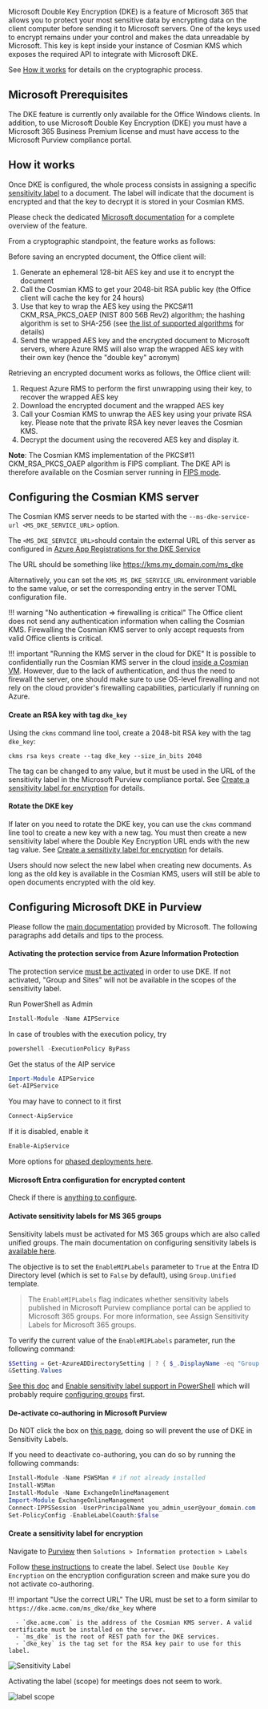 Microsoft Double Key Encryption (DKE) is a feature of Microsoft 365 that allows you to protect your most sensitive
data by encrypting data on the client computer before sending it to Microsoft servers.
One of the keys used to encrypt remains under your control and makes the data unreadable by Microsoft. This key is kept
inside your instance of Cosmian KMS which exposes the required API to integrate with Microsoft DKE.

See [How it works](#how-it-works) for details on the cryptographic process.

## Microsoft Prerequisites

The DKE feature is currently only available for the Office Windows clients. In addition, to use Microsoft
Double Key Encryption (DKE) you must have a Microsoft 365 Business Premium license and must have access to the Microsoft
Purview compliance portal.

## How it works

Once DKE is configured, the whole process consists in assigning a
specific [sensitivity label](https://learn.microsoft.com/en-gb/purview/create-sensitivity-labels#create-and-configure-sensitivity-labels)
to a document. The label will indicate that the document is encrypted and that the key to decrypt it is stored in your
Cosmian KMS.

Please check the dedicated [Microsoft documentation](https://learn.microsoft.com/en-us/purview/double-key-encryption)
for a complete overview of the feature.

From a cryptographic standpoint, the feature works as follows:

Before saving an encrypted document, the Office client will:

1. Generate an ephemeral 128-bit AES key and use it to encrypt the document
2. Call the Cosmian KMS to get your 2048-bit RSA public key (the Office client will cache the key for 24 hours)
3. Use that key to wrap the AES key using the PKCS#11 CKM_RSA_PKCS_OAEP (NIST 800 56B Rev2) algorithm; the hashing
   algorithm is set to SHA-256 (see [the list of supported algorithms](../algorithms.md) for details)
4. Send the wrapped AES key and the encrypted document to Microsoft servers, where Azure RMS will also wrap the
   wrapped AES key with their own key (hence the "double key" acronym)

Retrieving an encrypted document works as follows, the Office client will:

1. Request Azure RMS to perform the first unwrapping using their key, to recover the wrapped AES key
2. Download the encrypted document and the wrapped AES key
3. Call your Cosmian KMS to unwrap the AES key using your private RSA key. Please note
   that the private RSA key never leaves the Cosmian KMS.
4. Decrypt the document using the recovered AES key and display it.

**Note**: The Cosmian KMS implementation of the PKCS#11 CKM_RSA_PKCS_OAEP algorithm is FIPS compliant. The DKE
API is therefore available on the Cosmian server running in [FIPS mode](../fips.md).

## Configuring the Cosmian KMS server

The Cosmian KMS server needs to be started with the `--ms-dke-service-url <MS_DKE_SERVICE_URL>` option.

The `<MS_DKE_SERVICE_URL>`should contain the external URL of this server as configured in [Azure App Registrations
for the DKE Service](https://learn.microsoft.com/en-us/purview/double-key-encryption-setup#register-your-key-store)

The URL should be something like <https://kms.my_domain.com/ms_dke>

Alternatively, you can set the `KMS_MS_DKE_SERVICE_URL` environment variable to the same value, or set the
corresponding entry in the server TOML configuration file.

!!! warning "No authentication => firewalling is critical"
      The Office client does not send any authentication information when calling the Cosmian KMS. Firewalling the
      Cosmian KMS server to only accept requests from valid Office clients is critical.

!!! important "Running the KMS server in the cloud for DKE"
      It is possible to confidentially run the Cosmian KMS server in the cloud [inside a
      Cosmian VM](../zero_trust.md). However, due to the lack of authentication, and thus the need to firewall the server,
      one should make sure to use OS-level firewalling and not rely on the cloud provider's firewalling capabilities,
      particularly if running on Azure.

#### Create an RSA key with tag `dke_key`

Using the `ckms` command line tool, create a 2048-bit RSA key with the tag `dke_key`:

```shell
ckms rsa keys create --tag dke_key --size_in_bits 2048
```

The tag can be changed to any value, but it must be used in the URL of the sensitivity label in the Microsoft Purview
compliance portal. See [Create a sensitivity label for encryption](#create-a-sensitivity-label-for-encryption) for details.

#### Rotate the DKE key

If later on you need to rotate the DKE key, you can use the `ckms` command line tool to create a new key with a new tag.
You must then create a new sensitivity label where the Double Key Encryption URL ends with the new tag value.
See [Create a sensitivity label for encryption](#create-a-sensitivity-label-for-encryption) for details.

Users should now select the new label when creating new documents.
As long as the old key is available in the Cosmian KMS, users will still be able to open documents encrypted with the
old key.


## Configuring Microsoft DKE in Purview

Please follow the [main documentation](https://learn.microsoft.com/en-us/purview/double-key-encryption-setup)
provided by Microsoft. The following paragraphs add details and tips to the process.

#### Activating the protection service from Azure Information Protection

The protection
service [must be activated](https://learn.microsoft.com/en-us/azure/information-protection/activate-service) in order to
use DKE.
If not activated, "Group and Sites" will not be available in the scopes of the sensitivity label.

Run PowerShell as Admin

 ```powershell
 Install-Module -Name AIPService
 ```

In case of troubles with the execution policy, try

 ```powershell
 powershell -ExecutionPolicy ByPass
 ```

Get the status of the AIP service

 ```powershell
 Import-Module AIPService
 Get-AIPService
 ```

You may have to connect to it first

 ```powershell
 Connect-AipService
 ```

If it is disabled, enable it

 ```powershell
 Enable-AipService
 ```

More options for [phased deployments
here](https://learn.microsoft.com/en-us/azure/information-protection/activate-service#configuring-onboarding-controls-for-a-phased-deployment).

#### Microsoft Entra configuration for encrypted content

Check if there is [anything to configure](https://learn.microsoft.com/en-gb/purview/encryption-azure-ad-configuration).

#### Activate sensitivity labels for MS 365 groups

Sensitivity labels must be activated for MS 365 groups which are also called unified groups.
The main documentation on configuring sensitivity labels
is [available here](https://learn.microsoft.com/en-gb/purview/encryption-sensitivity-labels).

The objective is to set the `EnableMIPLabels` parameter to `True` at the Entra ID Directory level (which is set
to `False` by default), using  `Group.Unified` template.

> The `EnableMIPLabels` flag indicates whether sensitivity labels published in Microsoft Purview compliance portal
> can be applied to Microsoft 365 groups. For more information, see Assign Sensitivity Labels for Microsoft 365 groups.

To verify the current value of the `EnableMIPLabels` parameter, run the following command:

```powershell
$Setting = Get-AzureADDirectorySetting | ? { $_.DisplayName -eq "Group.Unified"}
&Setting.Values
```

[See this doc](https://learn.microsoft.com/en-gb/purview/sensitivity-labels-teams-groups-sites#using-sensitivity-labels-for-microsoft-teams-microsoft-365-groups-and-sharepoint-sites)
and [Enable sensitivity label support in PowerShell](https://learn.microsoft.com/en-us/entra/identity/users/groups-assign-sensitivity-labels#enable-sensitivity-label-support-in-powershell)
which will probably
require [configuring groups](https://learn.microsoft.com/en-us/entra/identity/users/groups-settings-cmdlets) first.

#### De-activate co-authoring in Microsoft Purview

Do NOT click the box
on [this page](https://compliance.microsoft.com/compliancesettings/co-authoring_for_files_with_sensitivity_labels),
doing so will prevent the use of DKE in Sensitivity Labels.

If you need to deactivate co-authoring, you can do so by running the following commands:

```powershell
Install-Module -Name PSWSMan # if not already installed
Install-WSMan
Install-Module -Name ExchangeOnlineManagement
Import-Module ExchangeOnlineManagement
Connect-IPPSSession -UserPrincipalName you_admin_user@your_domain.com
Set-PolicyConfig -EnableLabelCoauth:$false
```

#### Create a sensitivity label for encryption

Navigate to [Purview](https://compliance.microsoft.com/homepage) then `Solutions > Information protection > Labels`

Follow [these instructions](https://learn.microsoft.com/en-gb/purview/create-sensitivity-labels#create-and-configure-sensitivity-labels)
to create the label.
Select `Use Double Key Encryption` on the encryption configuration screen and make sure
you do not activate co-authoring.

!!! important "Use the correct URL"
      The URL must be set to a form similar to `https://dke.acme.com/ms_dke/dke_key` where

      - `dke.acme.com` is the address of the Cosmian KMS server. A valid certificate must be installed on the server.
      - `ms_dke` is the root of REST path for the DKE services.
      - `dke_key` is the tag set for the RSA key pair to use for this label.


![Sensitivity Label](./sensitivity_label.png)

Activating the label (scope) for meetings does not seem to work.

![label scope](./label_scope.png)
